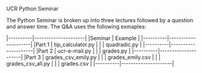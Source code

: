 <!---
#
# Copyright 2009-2013 by The Regents of the University of California
# Licensed under the Apache License, Version 2.0 (the "License");
# you may not use this file except in compliance with the License.
# you may obtain a copy of the License from
# 
#     http://www.apache.org/licenses/LICENSE-2.0
# 
# Unless required by applicable law or agreed to in writing, software
# distributed under the License is distributed on an "AS IS" BASIS,
# WITHOUT WARRANTIES OR CONDITIONS OF ANY KIND, either express or implied.
# See the License for the specific language governing permissions and
# limitations under the License.
#
-->
UCR Python Seminar

  The Python Seminar is broken up into three lectures followed by a question and 
  answer time. The Q&A uses the following exmaples:

|----------|---------------------|
|Seminar   | Example             |
|----------|---------------------|
|Part 1    | tip_calculator.py   |
|          | quadradic.py        |
|----------|---------------------|
|Part 2    | ucr-e-mail.py       |
|          | grades.py           |
|----------|---------------------|
|Part 3    | grades_csv_emily.py |
|          | grades_emily.csv    |
|          | grades_csv_all.py   |
|          | grades.csv          |
|----------|---------------------|

